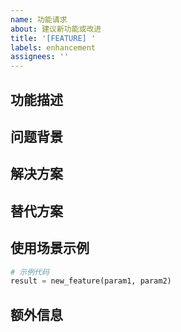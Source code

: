 ```yaml
---
name: 功能请求
about: 建议新功能或改进
title: '[FEATURE] '
labels: enhancement
assignees: ''
---
```


## 功能描述

<!-- 清晰简洁地描述你想要的功能 -->

## 问题背景

<!-- 描述这个功能要解决什么问题，或者为什么需要这个功能 -->

## 解决方案

<!-- 描述你希望如何实现这个功能 -->

## 替代方案

<!-- 描述你考虑过的其他替代方案或功能 -->

## 使用场景示例

<!-- 提供一个或多个使用场景示例 -->

```python
# 示例代码
result = new_feature(param1, param2)
```

## 额外信息

<!-- 其他相关的上下文、截图或参考资料 -->
